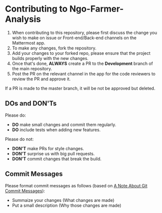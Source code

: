 
Contributing to Ngo-Farmer-Analysis
=========================

1. When contributing to this repository, please first discuss the change you wish to make on issue or Front-end/Back-end channels on the Mattermost app.
2. To make any changes, fork the repository. 
3. Add your changes to your forked repo, please ensure that the project builds properly with the new changes.
4. Once that's done, **ALWAYS** create a PR to the **Development** branch of the main repository. 
5. Post the PR on the relevant channel in the app for the code reviewers to review the PR and approve it. 

If a PR is made to the master branch, it will be not be approved but deleted.

## DOs and DON'Ts

Please do:

* **DO** make small changes and commit them regularly.
* **DO** include tests when adding new features. 

Please do not:

* **DON'T** make PRs for style changes.
* **DON'T** surprise us with big pull requests.
* **DON'T** commit changes that break the build.

Commit Messages
---------------

Please format commit messages as follows (based on [A Note About Git Commit Messages](http://tbaggery.com/2008/04/19/a-note-about-git-commit-messages.html)):

* Summaize your changes (What changes are made)
* Put a small description (Why those changes are made)
